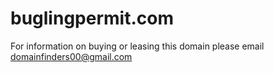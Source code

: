 # buglingpermit.com
For information on buying or leasing this domain please email domainfinders00@gmail.com
